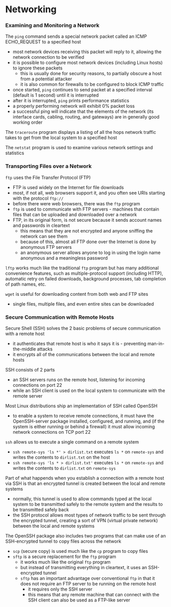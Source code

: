 # Networking

### Examining and Monitoring a Network
The `ping` command sends a special network packet called an ICMP ECHO_REQUEST to a specified host
* most network devices receiving this packet will reply to it, allowing the network connection to be verified
* it is possible to configure most network devices (including Linux hosts) to ignore these packets
  * this is usually done for security reasons, to partially obscure a host from a potential attacker
  * it is also common for firewalls to be configured to block ICMP traffic
* once started, `ping` continues to send packet at a specified interval (default is 1 second) until it is interrupted
* after it is interrupted, `ping` prints performance statistics
* a properly performing network will exhibit 0% packet loss
* a successful ping will indicate that the elements of the network (its interface cards, cabling, routing, and gateways) are in generally good working order

The `traceroute` program displays a listing of all the hops network traffic takes to get from the local system to a specified host

The `netstat` program is used to examine various network settings and statistics

### Transporting Files over a Network
`ftp` uses the File Transfer Protocol (FTP)
* FTP is used widely on the Internet for file downloads
* most, if not all, web browsers support it, and you often see URIs starting with the protocol `ftp://`
* before there were web browsers, there was the `ftp` program
* `ftp` is used to communicate with FTP servers - machines that contain files that can be uploaded and downloaded over a network
* FTP, in its original form, is not secure because it sends account names and passwords in cleartext
  * this means that they are not encrypted and anyone sniffing the network can see them
  * because of this, almost all FTP done over the Internet is done by anonymous FTP servers
  * an anonymous server allows anyone to log in using the login name anonymous and a meaningless password

`lftp` works much like the traditional `ftp` program but has many additional convenience features, such as multiple-protocol support (including HTTP), automatic retry on failed downloads, background processes, tab completion of path names, etc.

`wget` is useful for downloading content from both web and FTP sites
* single files, multiple files, and even entire sites can be downloaded

### Secure Communication with Remote Hosts
Secure Shell (SSH) solves the 2 basic problems of secure communication with a remote host
* it authenticates that remote host is who it says it is - preventing man-in-the-middle attacks
* it encrypts all of the communications between the local and remote hosts

SSH consists of 2 parts
* an SSH servers runs on the remote host, listening for incoming connections on port 22
* while an SSH client is used on the local system to communicate with the remote server

Most Linux distributions ship an implementation of SSH called OpenSSH
* to enable a system to receive remote connections, it must have the OpenSSH-server package installed, configured, and running, and (if the system is either running or behind a firewall) it must allow incoming network connections on TCP port 22

`ssh` allows us to execute a single command on a remote system
* `ssh remote-sys 'ls *' > dirlist.txt` executes `ls *` on `remote-sys` and writes the contents to `dirlist.txt` on the host
* `ssh remote-sys 'ls * > dirlist.txt'` executes `ls *` on `remote-sys` and writes the contents to `dirlist.txt` on `remote-sys`

Part of what happends when you establish a connection with a remote host via SSH is that an encrypted tunnel is created between the local and remote systems
* normally, this tunnel is used to allow commands typed at the local system to be transmitted safely to the remote system and the results to be transmitted safely back
* the SSH protocol allows most types of network traffic to be sent through the encrypted tunnel, creating a sort of VPN (virtual private network) between the local and remote systems

The OpenSSH package also includes two programs that can make use of an SSH-encrypted tunnel to copy files across the network
* `scp` (secure copy) is used much like the `cp` program to copy files
* `sftp` is a secure replacement for the `ftp` program
  * it works much like the original `ftp` program
  * but instead of transmitting everything in cleartext, it uses an SSH-encrypted tunnel
  * `sftp` has an important advantage over conventional `ftp` in that it does not require an FTP server to be running on the remote host
    * it requires only the SSH server
    * this means that any remote machine that can connect with the SSH client can also be used as a FTP-like server

